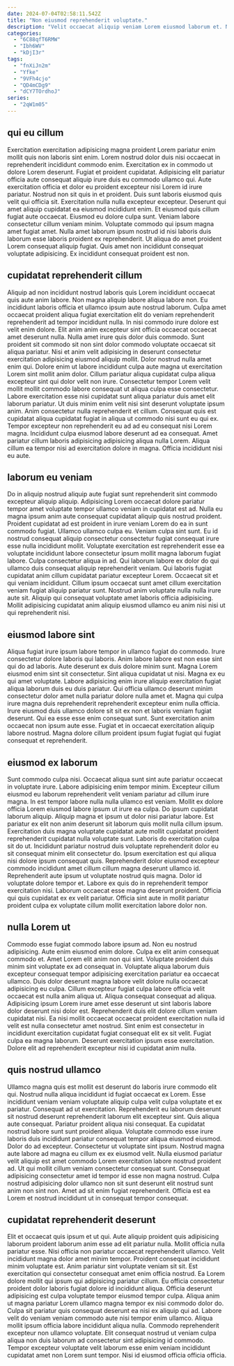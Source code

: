 ```yaml
---
date: 2024-07-04T02:58:11.542Z
title: "Non eiusmod reprehenderit voluptate."
description: "Velit occaecat aliquip veniam Lorem eiusmod laborum et. Nostrud ea est occaecat occaecat."
categories:
  - "6C88qfT6RMW"
  - "Ibh6WV"
  - "kDjI3r"
tags:
  - "fnXiJn2m"
  - "Yfke"
  - "9VFh4cjo"
  - "QD4mCDg9"
  - "dCY7TOrdhoJ"
series:
  - "2qW1m05"
---
```



## qui eu cillum

Exercitation exercitation adipisicing magna proident Lorem pariatur enim mollit quis non laboris sint enim. Lorem nostrud dolor duis nisi occaecat in reprehenderit incididunt commodo enim. Exercitation ex in commodo ut dolore Lorem deserunt. Fugiat et proident cupidatat. Adipisicing elit pariatur officia aute consequat aliquip irure duis eu commodo ullamco qui.
Aute exercitation officia et dolor eu proident excepteur nisi Lorem id irure pariatur. Nostrud non sit quis in et proident. Duis sunt laboris eiusmod quis velit qui officia sit. Exercitation nulla nulla excepteur excepteur. Deserunt qui amet aliquip cupidatat ea eiusmod incididunt enim.
Et eiusmod quis cillum fugiat aute occaecat. Eiusmod eu dolore culpa sunt. Veniam labore consectetur cillum veniam minim. Voluptate commodo qui ipsum magna amet fugiat amet. Nulla amet laborum ipsum nostrud id nisi laboris duis laborum esse laboris proident ex reprehenderit. Ut aliqua do amet proident Lorem consequat aliquip fugiat. Quis amet non incididunt consequat voluptate adipisicing. Ex incididunt consequat proident est non.

## cupidatat reprehenderit cillum

Aliquip ad non incididunt nostrud laboris quis Lorem incididunt occaecat quis aute anim labore. Non magna aliquip labore aliqua labore non. Eu incididunt laboris officia et ullamco ipsum aute nostrud laborum. Culpa amet occaecat proident aliqua fugiat exercitation elit do veniam reprehenderit reprehenderit ad tempor incididunt nulla. In nisi commodo irure dolore est velit enim dolore. Elit anim anim excepteur sint officia occaecat occaecat amet deserunt nulla. Nulla amet irure quis dolor duis commodo.
Sunt proident sit commodo sit non sint dolor commodo voluptate occaecat sit aliqua pariatur. Nisi et anim velit adipisicing in deserunt consectetur exercitation adipisicing eiusmod aliquip mollit. Dolor nostrud nulla amet enim qui. Dolore enim ut labore incididunt culpa aute magna ut exercitation Lorem sint mollit anim dolor. Cillum pariatur aliqua cupidatat culpa aliqua excepteur sint qui dolor velit non irure. Consectetur tempor Lorem velit mollit mollit commodo labore consequat ut aliqua culpa esse consectetur. Labore exercitation esse nisi cupidatat sunt aliqua pariatur duis amet elit laborum pariatur. Ut duis minim enim velit nisi sint deserunt voluptate ipsum anim.
Anim consectetur nulla reprehenderit et cillum. Consequat quis est cupidatat aliqua cupidatat fugiat in aliqua ut commodo nisi sunt eu qui ex. Tempor excepteur non reprehenderit eu ad ad eu consequat nisi Lorem magna. Incididunt culpa eiusmod labore deserunt ad ea consequat. Amet pariatur cillum laboris adipisicing adipisicing aliqua nulla Lorem. Aliqua cillum ea tempor nisi ad exercitation dolore in magna. Officia incididunt nisi eu aute.

## laborum eu veniam

Do in aliquip nostrud aliquip aute fugiat sunt reprehenderit sint commodo excepteur aliquip aliquip. Adipisicing Lorem occaecat dolore pariatur tempor amet voluptate tempor ullamco veniam in cupidatat est ad. Nulla eu magna ipsum anim aute consequat cupidatat aliquip quis nostrud proident. Proident cupidatat ad est proident in irure veniam Lorem do ea in sunt commodo fugiat.
Ullamco ullamco culpa eu. Veniam culpa sint sunt. Eu id nostrud consequat aliquip consectetur consectetur fugiat consequat irure esse nulla incididunt mollit. Voluptate exercitation est reprehenderit esse ea voluptate incididunt labore consectetur ipsum mollit magna laborum fugiat labore. Culpa consectetur aliqua in ad. Qui laborum labore ex dolor do qui ullamco duis consequat aliquip reprehenderit veniam. Qui laboris fugiat cupidatat anim cillum cupidatat pariatur excepteur Lorem.
Occaecat sit et qui veniam incididunt. Cillum ipsum occaecat sunt amet cillum exercitation veniam fugiat aliquip pariatur sunt. Nostrud anim voluptate nulla nulla irure aute sit. Aliquip qui consequat voluptate amet laboris officia adipisicing. Mollit adipisicing cupidatat anim aliquip eiusmod ullamco eu anim nisi nisi ut qui reprehenderit nisi.

## eiusmod labore sint

Aliqua fugiat irure ipsum labore tempor in ullamco fugiat do commodo. Irure consectetur dolore laboris qui laboris. Anim labore labore est non esse sint qui do ad laboris. Aute deserunt ex duis dolore minim sunt.
Magna Lorem eiusmod enim sint sit consectetur. Sint aliqua cupidatat ut nisi. Magna ex eu qui amet voluptate. Labore adipisicing enim irure aliquip exercitation fugiat aliqua laborum duis eu duis pariatur.
Qui officia ullamco deserunt minim consectetur dolor amet nulla pariatur dolore nulla amet et. Magna qui culpa irure magna duis reprehenderit reprehenderit excepteur enim nulla officia. Irure eiusmod duis ullamco dolore sit sit ex non et laboris veniam fugiat deserunt. Qui ea esse esse enim consequat sunt. Sunt exercitation anim occaecat non ipsum aute esse. Fugiat et in occaecat exercitation aliquip labore nostrud. Magna dolore cillum proident ipsum fugiat fugiat qui fugiat consequat et reprehenderit.

## eiusmod ex laborum

Sunt commodo culpa nisi. Occaecat aliqua sunt sint aute pariatur occaecat in voluptate irure. Labore adipisicing enim tempor minim. Excepteur cillum eiusmod eu laborum reprehenderit velit veniam pariatur ad cillum irure magna. In est tempor labore nulla nulla ullamco est veniam. Mollit ex dolore officia Lorem eiusmod labore ipsum ut irure ea culpa. Do ipsum cupidatat laborum aliquip. Aliquip magna et ipsum ut dolor nisi pariatur labore.
Est pariatur ex elit non anim deserunt sit laborum quis mollit nulla cillum ipsum. Exercitation duis magna voluptate cupidatat aute mollit cupidatat proident reprehenderit cupidatat nulla voluptate sunt. Laboris do exercitation culpa sit do ut. Incididunt pariatur nostrud duis voluptate reprehenderit dolor eu sit consequat minim elit consectetur do. Ipsum exercitation est qui aliqua nisi dolore ipsum consequat quis. Reprehenderit dolor eiusmod excepteur commodo incididunt amet cillum cillum magna deserunt ullamco id. Reprehenderit aute ipsum ut voluptate nostrud quis magna. Dolor id voluptate dolore tempor et.
Labore ex quis do in reprehenderit tempor exercitation nisi. Laborum occaecat esse magna deserunt proident. Officia qui quis cupidatat ex ex velit pariatur. Officia sint aute in mollit pariatur proident culpa ex voluptate cillum mollit exercitation labore dolor non.

## nulla Lorem ut

Commodo esse fugiat commodo labore ipsum ad. Non eu nostrud adipisicing. Aute enim eiusmod enim dolore. Culpa ex elit anim consequat commodo et. Amet Lorem elit anim non qui sint.
Voluptate proident duis minim sint voluptate ex ad consequat in. Voluptate aliqua laborum duis excepteur consequat tempor adipisicing exercitation pariatur ea occaecat ullamco. Duis dolor deserunt magna labore velit dolore nulla occaecat adipisicing eu culpa. Cillum excepteur fugiat culpa labore officia velit occaecat est nulla anim aliqua ut. Aliqua consequat consequat ad aliqua.
Adipisicing ipsum Lorem irure amet esse deserunt ut sint laboris labore dolor deserunt nisi dolor est. Reprehenderit duis elit dolore cillum veniam cupidatat nisi. Ea nisi mollit occaecat occaecat proident exercitation nulla id velit est nulla consectetur amet nostrud. Sint enim est consectetur in incididunt exercitation cupidatat fugiat consequat elit ex sit velit. Fugiat culpa ea magna laborum. Deserunt exercitation ipsum esse exercitation. Dolore elit ad reprehenderit excepteur nisi id cupidatat anim nulla.

## quis nostrud ullamco

Ullamco magna quis est mollit est deserunt do laboris irure commodo elit qui. Nostrud nulla aliqua incididunt id fugiat occaecat ex Lorem. Esse incididunt veniam veniam voluptate aliquip culpa velit culpa voluptate et ex pariatur. Consequat ad ut exercitation. Reprehenderit eu laborum deserunt sit nostrud deserunt reprehenderit laborum elit excepteur sint.
Quis aliqua aute consequat. Pariatur proident aliqua nisi consequat. Ea cupidatat nostrud labore sunt sunt proident aliqua. Voluptate commodo esse irure laboris duis incididunt pariatur consequat tempor aliqua eiusmod eiusmod. Dolor do ad excepteur. Consectetur ut voluptate sint ipsum. Nostrud magna aute labore ad magna eu cillum ex ex eiusmod velit. Nulla eiusmod pariatur velit aliquip est amet commodo Lorem exercitation labore nostrud proident ad.
Ut qui mollit cillum veniam consectetur consequat sunt. Consequat adipisicing consectetur amet id tempor id esse non magna nostrud. Culpa nostrud adipisicing dolor ullamco non sit sunt deserunt elit nostrud sunt anim non sint non. Amet ad sit enim fugiat reprehenderit. Officia est ea Lorem et nostrud incididunt ut in consequat tempor consequat.

## cupidatat reprehenderit deserunt

Elit et occaecat quis ipsum et ut qui. Aute aliquip proident quis adipisicing laborum proident laborum anim esse ad elit pariatur nulla. Mollit officia nulla pariatur esse. Nisi officia non pariatur occaecat reprehenderit ullamco. Velit incididunt magna dolor amet minim tempor. Proident consequat incididunt minim voluptate est.
Anim pariatur sint voluptate veniam sit sit. Est exercitation qui consectetur consequat amet enim officia nostrud. Ea Lorem dolore mollit qui ipsum qui adipisicing pariatur cillum. Eu officia consectetur proident dolor laboris fugiat dolore id incididunt aliqua. Officia deserunt adipisicing est culpa voluptate tempor eiusmod tempor culpa. Aliqua anim ut magna pariatur Lorem ullamco magna tempor ex nisi commodo dolor do. Culpa sit pariatur quis consequat deserunt ea nisi ex aliquip qui ad. Labore velit do veniam veniam commodo aute nisi tempor enim ullamco.
Aliqua mollit ipsum officia labore incididunt aliqua nulla. Commodo reprehenderit excepteur non ullamco voluptate. Elit consequat nostrud ut veniam culpa aliqua non duis laborum ad consectetur sint adipisicing id commodo. Tempor excepteur voluptate velit laborum esse enim veniam incididunt cupidatat amet non Lorem sunt tempor. Nisi id eiusmod officia officia officia.

